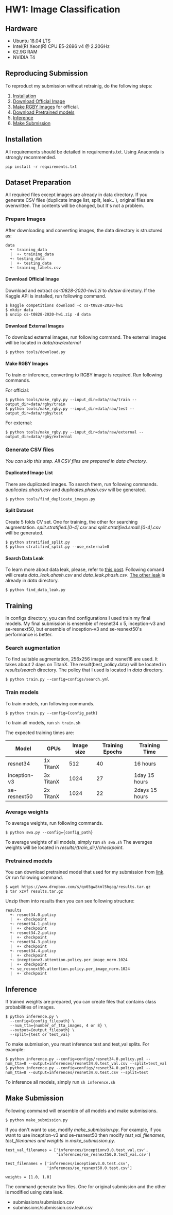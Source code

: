 # HW1: Image Classification


## Hardware
- Ubuntu 18.04 LTS
- Intel(R) Xeon(R) CPU E5-2696 v4 @ 2.20GHz
- 62.9G RAM
- NVIDIA T4

## Reproducing Submission
To reproduct my submission without retrainig, do the following steps:
1. [Installation](#installation)
2. [Download Official Image](#download-official-image)
3. [Make RGBY Images](#make-rgby-images) for official.
4. [Download Pretrained models](#pretrained-models)
5. [Inference](#inference)
6. [Make Submission](#make-submission)

## Installation
All requirements should be detailed in requirements.txt. Using Anaconda is strongly recommended.
```
pip install -r requirements.txt
```

## Dataset Preparation
All required files except images are already in data directory.
If you generate CSV files (duplicate image list, split, leak.. ), original files are overwritten. The contents will be changed, but It's not a problem.

### Prepare Images
After downloading and converting images, the data directory is structured as:
```
data
  +- training_data
  |  +- training_data
  +- testing_data
  |  +- testing_data
  +- training_labels.csv
```

#### Download Official Image
Download and extract *cs-t0828-2020-hw1.zi* to *dataw* directory.
If the Kaggle API is installed, run following command.
```
$ kaggle competitions download -c cs-t0828-2020-hw1
$ mkdir data
$ unzip cs-t0828-2020-hw1.zip -d data
```

#### Download External Images
To download external images, run following command. The external images will be located in *data/raw/external*
```
$ python tools/download.py
```

#### Make RGBY Images
To train or inference, converting to RGBY image is required. Run following commands.

For official:
```
$ python tools/make_rgby.py --input_dir=data/raw/train --output_dir=data/rgby/train
$ python tools/make_rgby.py --input_dir=data/raw/test --output_dir=data/rgby/test
```
For external:
```
$ python tools/make_rgby.py --input_dir=data/raw/external --output_dir=data/rgby/external
```

### Generate CSV files
*You can skip this step. All CSV files are prepared in data directory.*

#### Duplicated Image List
There are duplicated images. To search them, run following commands. *duplicates.ahash.csv* and *duplicates.phash.csv* will be generated.
```
$ python tools/find_duplicate_images.py
```

#### Split Dataset
Create 5 folds CV set. One for training, the other for searching augmentation. *split.stratified.[0-4].csv* and *split.stratified.small.[0-4].csv* will be generated.
```
$ python stratified_split.py
$ python stratified_split.py --use_external=0
```

#### Search Data Leak
To learn more about data leak, please, refer to [this post](https://www.kaggle.com/c/human-protein-atlas-image-classification/discussion/72534). Following comand will create *data_leak.ahash.csv* and *data_leak.phash.csv*. [The other leak](https://www.kaggle.com/c/human-protein-atlas-image-classification/discussion/73395y) is already in *data* directory.
```
$ python find_data_leak.py
```

## Training
In configs directory, you can find configurations I used train my final models. My final submission is ensemble of resnet34 x 5, inception-v3 and se-resnext50, but ensemble of inception-v3 and se-resnext50's performance is better.

### Search augmentation
To find suitable augmentation, 256x256 image and resnet18 are used.
It takes about 2 days on TitanX. The result(best_policy.data) will be located in *results/search* directory.
The policy that I used is located in *data* directory.
```
$ python train.py --config=configs/search.yml
```

### Train models
To train models, run following commands.
```
$ python train.py --config={config_path}
```
To train all models, run `sh train.sh`

The expected training times are:

Model | GPUs | Image size | Training Epochs | Training Time
------------ | ------------- | ------------- | ------------- | -------------
resnet34 | 1x TitanX | 512 | 40 | 16 hours
inception-v3 | 3x TitanX | 1024 | 27 | 1day 15 hours
se-resnext50 | 2x TitanX | 1024 | 22 | 2days 15 hours

### Average weights
To average weights, run following commands.
```
$ python swa.py --config={config_path}
```
To average weights of all models, simply run `sh swa.sh`
The averages weights will be located in *results/{train_dir}/checkpoint*.

### Pretrained models
You can download pretrained model that used for my submission from [link](https://www.dropbox.com/s/qo65gw8kml5hgag/results.tar.gz?dl=0). Or run following command.
```
$ wget https://www.dropbox.com/s/qo65gw8kml5hgag/results.tar.gz
$ tar xzvf results.tar.gz
```
Unzip them into results then you can see following structure:
```
results
  +- resnet34.0.policy
  |  +- checkpoint
  +- resnet34.1.policy
  |  +- checkpoint
  +- resnet34.2.policy
  |  +- checkpoint
  +- resnet34.3.policy
  |  +- checkpoint
  +- resnet34.4.policy
  |  +- checkpoint
  +- inceptionv3.attention.policy.per_image_norm.1024
  |  +- checkpoint
  +- se_resnext50.attention.policy.per_image_norm.1024
  |  +- checkpoint
```

## Inference
If trained weights are prepared, you can create files that contains class probabilities of images.
```
$ python inference.py \
  --config={config_filepath} \
  --num_tta={number_of_tta_images, 4 or 8} \
  --output={output_filepath} \
  --split={test or test_val}
```
To make submission, you must inference test and test_val splits. For example:
```
$ python inference.py --config=configs/resnet34.0.policy.yml --num_tta=8 --output=inferences/resnet34.0.test_val.csv --split=test_val
$ python inference.py --config=configs/resnet34.0.policy.yml --num_tta=8 --output=inferences/resnet34.0.test.csv --split=test
```
To inference all models, simply run `sh inference.sh`

## Make Submission
Following command will ensemble of all models and make submissions.
```
$ python make_submission.py
```
If you don't want to use, modify *make_submission.py*.
For example, if you want to use inception-v3 and se-resnext50 then modify *test_val_filenames, test_filenames and weights* in *make_submission.py*.
```
test_val_filenames = ['inferences/inceptionv3.0.test_val.csv',
                      'inferences/se_resnext50.0.test_val.csv']
                      
test_filenames = ['inferences/inceptionv3.0.test.csv',
                  'inferences/se_resnext50.0.test.csv']
                  
weights = [1.0, 1.0]
```
The command generate two files. One for original submission and the other is modified using data leak.
- submissions/submission.csv
- submissions/submission.csv.leak.csv
